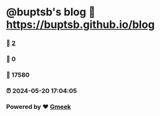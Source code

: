 # @buptsb's blog :link: https://buptsb.github.io/blog 
### :page_facing_up: [2](https://buptsb.github.io/blog/tag.html) 
### :speech_balloon: 0 
### :hibiscus: 17580 
### :alarm_clock: 2024-05-20 17:04:05 
### Powered by :heart: [Gmeek](https://github.com/Meekdai/Gmeek)
